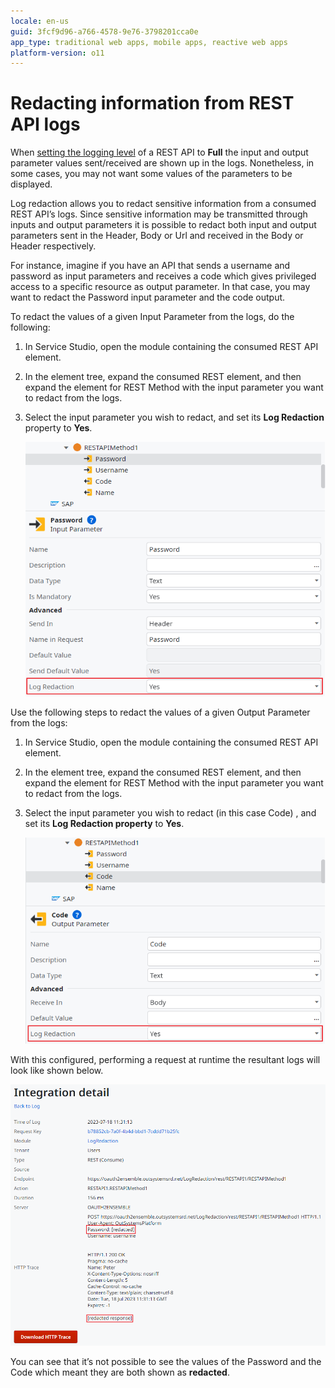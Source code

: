 ```yaml
---
locale: en-us
guid: 3fcf9d96-a766-4578-9e76-3798201cca0e
app_type: traditional web apps, mobile apps, reactive web apps
platform-version: o11
---
```


# Redacting information from REST API logs

When [setting the logging level](https://success.outsystems.com/documentation/11/extensibility_and_integration/set_the_logging_level_of_rest_and_soap_integrations/) of a REST API to **Full** the input and output parameter values sent/received are shown up in the logs. Nonetheless, in some cases, you may not want some values of the parameters to be displayed.

Log redaction allows you to redact sensitive information from a consumed REST API’s logs. Since sensitive information may be transmitted through inputs and output parameters it is possible to redact both input and output parameters sent in the Header, Body or Url and received in the Body or Header respectively. 

For instance, imagine if you have an API that sends a username and password as input parameters and receives a code which gives privileged access to a specific resource as output parameter. In that case, you may want to redact the Password input parameter and the code output.


To redact the values of a given Input Parameter from the logs, do the following:

1. In Service Studio, open the module containing the consumed REST API element.

1. In the element tree, expand the consumed REST element, and then expand the
   element for REST Method with the input parameter you want to redact from the
   logs.

1. Select the input parameter you wish to redact, and set its **Log Redaction**
   property to **Yes**.

    ![Activating the Log Redaction property of an input parameter](images/redact_password.png)

Use the following steps to redact the values of a given Output Parameter from the logs:

1. In Service Studio, open the module containing the consumed REST API element.

1. In the element tree, expand the consumed REST element, and then expand the element for REST Method with the input parameter you want to redact from the logs.

1. Select the input parameter you wish to redact (in this case Code) , and set its **Log Redaction property** to **Yes**.
    
    ![Activating the Log Redaction property of an output parameter](images/redact_code.png)

With this configured, performing a request at runtime the resultant logs will look like shown below. 

![Redacted code](images/logs.png)

You can see that it’s not possible to see the values of the Password and the Code which meant they are both shown as **redacted**.
